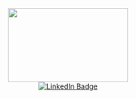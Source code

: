 <!--Dog GIF-->

<div id="header" align="center">
  <img src="https://media.giphy.com/media/v1.Y2lkPTc5MGI3NjExeWFhYzRwODI5cTk0NnQxNDJ0dWY1ZjNwOHdtN21nOW1jdXBkMGJnaSZlcD12MV9pbnRlcm5hbF9naWZfYnlfaWQmY3Q9Zw/Dh5q0sShxgp13DwrvG/giphy.gif" width="240" height="148"/>
</div>

<!--Linkedin Badge-->
<div id="badges" align="center">
  <a href="https://www.linkedin.com/in/diegoalex-glez/">
    <img src="https://img.shields.io/badge/LinkedIn-FFFFFF?style=for-the-badge&logo=linkedin&logoColor=white" alt="LinkedIn Badge"/>
  </a>
</div>

